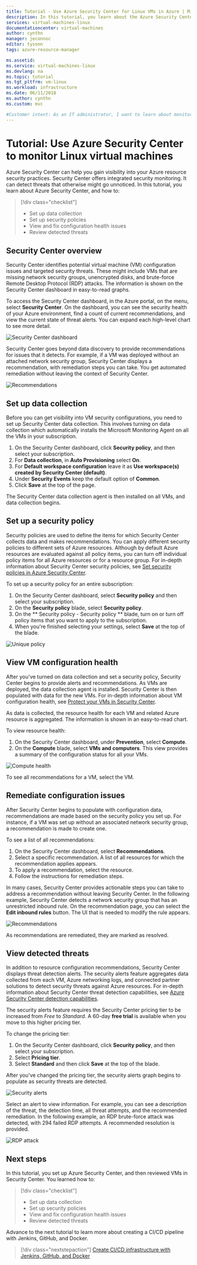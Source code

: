 ```yaml
---
title: Tutorial - Use Azure Security Center for Linux VMs in Azure | Microsoft Docs
description: In this tutorial, you learn about the Azure Security Center features to help protect and secure your Linux virtual machines in Azure.
services: virtual-machines-linux
documentationcenter: virtual-machines
author: cynthn
manager: jeconnoc
editor: tysonn
tags: azure-resource-manager

ms.assetid: 
ms.service: virtual-machines-linux
ms.devlang: na
ms.topic: tutorial
ms.tgt_pltfrm: vm-linux
ms.workload: infrastructure
ms.date: 06/11/2018
ms.author: cynthn
ms.custom: mvc

#Customer intent: As an IT administrator, I want to learn about monitoring security in Azure so that I can make sure my virtual machines are protected and compliant with security policies.
---
```


# Tutorial: Use Azure Security Center to monitor Linux virtual machines

Azure Security Center can help you gain visibility into your Azure resource security practices. Security Center offers integrated security monitoring. It can detect threats that otherwise might go unnoticed. In this tutorial, you learn about Azure Security Center, and how to:
 
> [!div class="checklist"]
> * Set up data collection
> * Set up security policies
> * View and fix configuration health issues
> * Review detected threats

## Security Center overview

Security Center identifies potential virtual machine (VM) configuration issues and targeted security threats. These might include VMs that are missing network security groups, unencrypted disks, and brute-force Remote Desktop Protocol (RDP) attacks. The information is shown on the Security Center dashboard in easy-to-read graphs.

To access the Security Center dashboard, in the Azure portal, on the menu, select  **Security Center**. On the dashboard, you can see the security health of your Azure environment, find a count of current recommendations, and view the current state of threat alerts. You can expand each high-level chart to see more detail.

![Security Center dashboard](./media/tutorial-azure-security/asc-dash.png)

Security Center goes beyond data discovery to provide recommendations for issues that it detects. For example, if a VM was deployed without an attached network security group, Security Center displays a recommendation, with remediation steps you can take. You get automated remediation without leaving the context of Security Center.  

![Recommendations](./media/tutorial-azure-security/recommendations.png)

## Set up data collection

Before you can get visibility into VM security configurations, you need to set up Security Center data collection. This involves turning on data collection which automatically installs the Microsoft Monitoring Agent on all the VMs in your subscription.

1. On the Security Center dashboard, click **Security policy**, and then select your subscription. 
2. For **Data collection**, in **Auto Provisioning** select **On**.
3. For **Default workspace configuration** leave it as **Use workspace(s) created by Security Center (default)**.
4. Under **Security Events** keep the default option of **Common**.
4. Click **Save** at the top of the page. 

The Security Center data collection agent is then installed on all VMs, and data collection begins. 

## Set up a security policy

Security policies are used to define the items for which Security Center collects data and makes recommendations. You can apply different security policies to different sets of Azure resources. Although by default Azure resources are evaluated against all policy items, you can turn off individual policy items for all Azure resources or for a resource group. For in-depth information about Security Center security policies, see [Set security policies in Azure Security Center](../../security-center/security-center-policies.md). 

To set up a security policy for an entire subscription:

1. On the Security Center dashboard, select **Security policy** and then select your subscription.
2. On the **Security policy** blade, select **Security policy**. 
3. On the ** Security policy - Security policy ** blade, turn on or turn off policy items that you want to apply to the subscription.
4. When you're finished selecting your settings, select **Save** at the top of the blade. 

![Unique policy](./media/tutorial-azure-security/unique-policy.png)

## View VM configuration health

After you've turned on data collection and set a security policy, Security Center begins to provide alerts and recommendations. As VMs are deployed, the data collection agent is installed. Security Center is then populated with data for the new VMs. For in-depth information about VM configuration health, see [Protect your VMs in Security Center](../../security-center/security-center-virtual-machine-recommendations.md). 

As data is collected, the resource health for each VM and related Azure resource is aggregated. The information is shown in an easy-to-read chart. 

To view resource health:

1.  On the Security Center dashboard, under **Prevention**, select **Compute**. 
2.  On the **Compute** blade, select **VMs and computers**. This view provides a summary of the configuration status for all your VMs.

![Compute health](./media/tutorial-azure-security/compute-health.png)

To see all recommendations for a VM, select the VM. 

## Remediate configuration issues

After Security Center begins to populate with configuration data, recommendations are made based on the security policy you set up. For instance, if a VM was set up without an associated network security group, a recommendation is made to create one. 

To see a list of all recommendations: 

1. On the Security Center dashboard, select **Recommendations**.
2. Select a specific recommendation. A list of all resources for which the recommendation applies appears.
3. To apply a recommendation, select the resource. 
4. Follow the instructions for remediation steps. 

In many cases, Security Center provides actionable steps you can take to address a recommendation without leaving Security Center. In the following example, Security Center detects a network security group that has an unrestricted inbound rule. On the recommendation page, you can select the **Edit inbound rules** button. The UI that is needed to modify the rule appears. 

![Recommendations](./media/tutorial-azure-security/remediation.png)

As recommendations are remediated, they are marked as resolved. 

## View detected threats

In addition to resource configuration recommendations, Security Center displays threat detection alerts. The security alerts feature aggregates data collected from each VM, Azure networking logs, and connected partner solutions to detect security threats against Azure resources. For in-depth information about Security Center threat detection capabilities, see [Azure Security Center detection capabilities](../../security-center/security-center-detection-capabilities.md).

The security alerts feature requires the Security Center pricing tier to be increased from *Free* to *Standard*. A 60-day **free trial** is available when you move to this higher pricing tier. 

To change the pricing tier:  

1. On the Security Center dashboard, click **Security policy**, and then select your subscription.
2. Select **Pricing tier**.
3. Select **Standard** and then click **Save** at the top of the blade.


After you've changed the pricing tier, the security alerts graph begins to populate as security threats are detected.

![Security alerts](./media/tutorial-azure-security/security-alerts.png)

Select an alert to view information. For example, you can see a description of the threat, the detection time, all threat attempts, and the recommended remediation. In the following example, an RDP brute-force attack was detected, with 294 failed RDP attempts. A recommended resolution is provided.

![RDP attack](./media/tutorial-azure-security/rdp-attack.png)

## Next steps
In this tutorial, you set up Azure Security Center, and then reviewed VMs in Security Center. You learned how to:

> [!div class="checklist"]
> * Set up data collection
> * Set up security policies
> * View and fix configuration health issues
> * Review detected threats

Advance to the next tutorial to learn more about creating a CI/CD pipeline with Jenkins, GitHub, and Docker.

> [!div class="nextstepaction"]
> [Create CI/CD infrastructure with Jenkins, GitHub, and Docker](tutorial-jenkins-github-docker-cicd.md)

